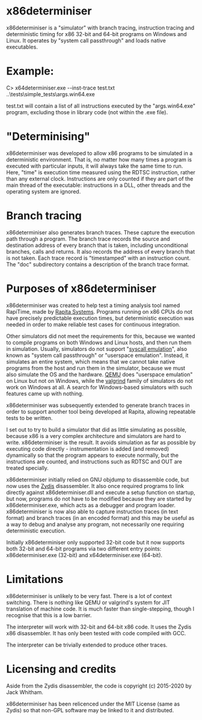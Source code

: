 # x86determiniser
x86determiniser is a
"simulator" with branch tracing, instruction tracing
and deterministic timing for x86 32-bit and 64-bit programs
on Windows and Linux. It operates by "system call passthrough"
and loads native executables.

# Example:

   C> x64determiniser.exe --inst-trace test.txt ..\\tests\\simple\_tests\\args.win64.exe

test.txt will contain a list of all instructions executed by the
"args.win64.exe" program, excluding those in library code (not within
the .exe file).

# "Determinising"

x86determiniser was developed to allow x86 programs to be simulated in
a deterministic environment. That is,
no matter how many times a program is executed
with particular inputs, it will always take the same time to run. Here,
"time" is execution time measured using the RDTSC instruction, rather than
any external clock. Instructions are only counted if they are part of
the main thread of the executable: instructions in a DLL, other threads
and the operating system are ignored.

# Branch tracing

x86determiniser also generates branch traces. These capture the
execution path through a program. The branch trace records the source
and destination address of every branch that is taken, including
unconditional branches, calls and returns. It also records the address
of every branch that is not taken. Each trace record is "timestamped"
with an instruction count. The "doc" subdirectory contains a
description of the branch trace format.

# Purposes of x86determiniser

x86determiniser was created to help test a timing analysis tool named
RapiTime, made by [Rapita Systems](https://www.rapitasystems.com/).
Programs running on x86 CPUs do not have precisely predictable
execution times, but deterministic execution was needed in order to make
reliable test cases for continuous integration.

Other simulators did not meet the requirements for this, because
we wanted to compile programs on both Windows and Linux hosts, and then
run them in simulation. Usually, simulators do not support
"[syscall emulation](https://qemu.weilnetz.de/doc/qemu-doc.html#QEMU-User-space-emulator)", also known as "system call passthrough"
or "userspace emulation". Instead, it simulates
an entire system, which means that we cannot take native programs from
the host and run them in the simulator, because we must also simulate the
OS and the hardware. [QEMU](https://www.qemu.org/)
does "userspace emulation" on Linux
but not on Windows, while the [valgrind](https://www.valgrind.org/)
family of simulators do
not work on Windows at all. A search for Windows-based simulators
with such features came up with nothing.

x86determiniser was subsequently extended to generate branch traces in order
to support another tool being developed at Rapita, allowing
repeatable tests to be written.

I set out to try to build a simulator that did as little simulating as
possible, because x86 is a very complex architecture and simulators are
hard to write. x86determiniser is the result. It avoids simulation as
far as possible by executing code directly - instrumentation is added
(and removed) dynamically so that the program appears to execute normally,
but the instructions are counted, and instructions such as RDTSC and OUT
are treated specially.

x86determiniser initially relied on GNU objdump to disassemble code,
but now uses the [Zydis](https://zydis.re) disassembler.
It also once required programs
to link directly against x86determiniser.dll and execute a setup function
on startup, but now, programs do not have to be modified because they
are started by x86determiniser.exe, which acts as a debugger and program
loader. x86determiniser is now also able to capture instruction traces (in
text format) and branch traces (in an encoded format) and this may be
useful as a way to debug and analyse any program, not necessarily one
requiring deterministic execution.

Initially x86determiniser only supported 32-bit code but it now supports
both 32-bit and 64-bit programs via two different entry points:
x86determiniser.exe (32-bit) and x64determiniser.exe (64-bit).


# Limitations

x86determiniser is unlikely to be very fast. There is a lot of context
switching. There is nothing like QEMU or valgrind's system for
JIT translation of machine code. It is much faster than single-stepping,
though I recognise that this is a low barrier.

The interpreter will work with 32-bit and 64-bit x86 code. It uses the Zydis
x86 disassembler. It has only been tested with code compiled with GCC.

The interpreter can be trivially extended to produce other traces.

# Licensing and credits

Aside from the Zydis disassembler,
the code is copyright (c) 2015-2020 by Jack Whitham.

x86determiniser has been relicenced under the MIT License (same as Zydis)
so that non-GPL software may be linked to it and distributed.

